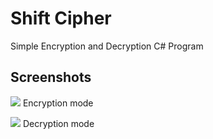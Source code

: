 # Shift Cipher
Simple Encryption and Decryption C# Program

## Screenshots
![](Encryption.png)
Encryption mode

![](Decryption.png)
Decryption mode
